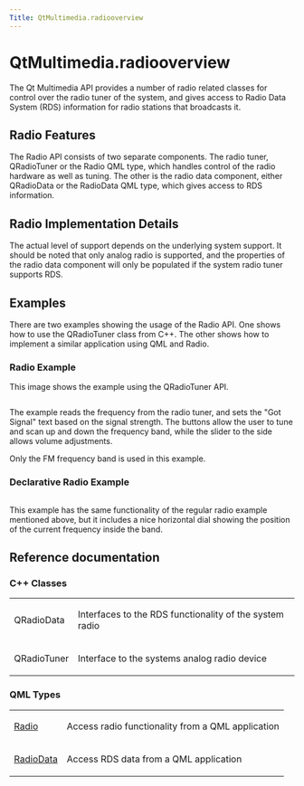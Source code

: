 ```yaml
---
Title: QtMultimedia.radiooverview
---
```


# QtMultimedia.radiooverview

<span class="subtitle"></span>
<!-- $$$radiooverview.html-description -->
<p>The Qt Multimedia API provides a number of radio related classes for control over the radio tuner of the system, and gives access to Radio Data System (RDS) information for radio stations that broadcasts it.</p>
<h2 id="radio-features">Radio Features</h2>
<p>The Radio API consists of two separate components. The radio tuner, QRadioTuner or the Radio QML type, which handles control of the radio hardware as well as tuning. The other is the radio data component, either QRadioData or the RadioData QML type, which gives access to RDS information.</p>
<h2 id="radio-implementation-details">Radio Implementation Details</h2>
<p>The actual level of support depends on the underlying system support. It should be noted that only analog radio is supported, and the properties of the radio data component will only be populated if the system radio tuner supports RDS.</p>
<h2 id="examples">Examples</h2>
<p>There are two examples showing the usage of the Radio API. One shows how to use the QRadioTuner class from C++. The other shows how to implement a similar application using QML and Radio.</p>
<h3 >Radio Example</h3>
<p>This image shows the example using the QRadioTuner API.</p>
<p class="centerAlign"><img src="https://developer.ubuntu.com/static/devportal_uploaded/4e9a0495-d328-4ead-b7ff-91f8cd67fa7d-../radiooverview/images/radio-example.png" alt="" /></p><p>The example reads the frequency from the radio tuner, and sets the &quot;Got Signal&quot; text based on the signal strength. The buttons allow the user to tune and scan up and down the frequency band, while the slider to the side allows volume adjustments.</p>
<p>Only the FM frequency band is used in this example.</p>
<h3 >Declarative Radio Example</h3>
<p class="centerAlign"><img src="https://developer.ubuntu.com/static/devportal_uploaded/9c832d74-1bb5-426f-8b43-47f3f0a27a8b-../radiooverview/images/declarative-radio-example.png" alt="" /></p><p>This example has the same functionality of the regular radio example mentioned above, but it includes a nice horizontal dial showing the position of the current frequency inside the band.</p>
<h2 id="reference-documentation">Reference documentation</h2>
<h3 >C++ Classes</h3>
<table class="annotated">
<tr class="odd topAlign"><td class="tblName"><p>QRadioData</p></td><td class="tblDescr"><p>Interfaces to the RDS functionality of the system radio</p></td></tr>
<tr class="even topAlign"><td class="tblName"><p>QRadioTuner</p></td><td class="tblDescr"><p>Interface to the systems analog radio device</p></td></tr>
</table>
<h3 >QML Types</h3>
<table class="annotated">
<tr class="odd topAlign"><td class="tblName"><p><a href="QtMultimedia.Radio.md">Radio</a></p></td><td class="tblDescr"><p>Access radio functionality from a QML application</p></td></tr>
<tr class="even topAlign"><td class="tblName"><p><a href="QtMultimedia.RadioData.md">RadioData</a></p></td><td class="tblDescr"><p>Access RDS data from a QML application</p></td></tr>
</table>
<!-- @@@radiooverview.html -->
